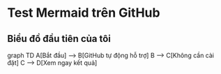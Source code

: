 # Test Mermaid trên GitHub

## Biểu đồ đầu tiên của tôi


graph TD
    A[Bắt đầu] --> B[GitHub tự động hỗ trợ]
    B --> C[Không cần cài đặt]
    C --> D[Xem ngay kết quả]
